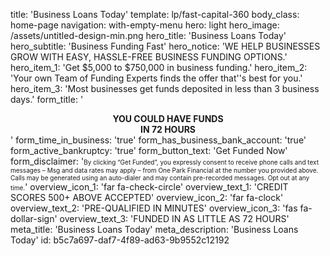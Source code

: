 title: 'Business Loans Today'
template: lp/fast-capital-360
body_class: home-page
navigation: with-empty-menu
hero: light
hero_image: /assets/untitled-design-min.png
hero_title: 'Business Loans Today'
hero_subtitle: 'Business Funding Fast'
hero_notice: 'WE HELP BUSINESSES GROW WITH EASY, HASSLE-FREE BUSINESS FUNDING OPTIONS.'
hero_item_1: 'Get $5,000 to $750,000 in business funding.'
hero_item_2: 'Your own Team of Funding Experts finds the offer that''s best for you.'
hero_item_3: 'Most businesses get funds deposited in less than 3 business days.'
form_title: '<center><strong>YOU COULD HAVE FUNDS </br>IN 72 HOURS</strong></center>'
form_time_in_business: 'true'
form_has_business_bank_account: 'true'
form_active_bankruptcy: 'true'
form_button_text: 'Get Funded Now'
form_disclaimer: '<font size="0.75">By clicking “Get Funded”, you expressly consent to receive phone calls and text messages – Msg and data rates may apply – from One Park Financial at the number you provided above. Calls may be generated using an auto-dialer and may contain pre-recorded messages. Opt out at any time.</font>'
overview_icon_1: 'far fa-check-circle'
overview_text_1: 'CREDIT SCORES 500+  ABOVE ACCEPTED'
overview_icon_2: 'far fa-clock'
overview_text_2: 'PRE-QUALIFIED IN MINUTES'
overview_icon_3: 'fas fa-dollar-sign'
overview_text_3: 'FUNDED IN AS  LITTLE AS 72 HOURS'
meta_title: 'Business Loans Today'
meta_description: 'Business Loans Today'
id: b5c7a697-daf7-4f89-ad63-9b9552c12192
